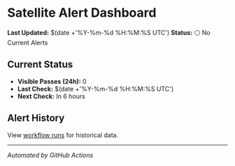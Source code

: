 #  Satellite Alert Dashboard

**Last Updated:** $(date +'%Y-%m-%d %H:%M:%S UTC')
**Status:** ⚪ No Current Alerts

## Current Status
- **Visible Passes (24h):** 0
- **Last Check:** $(date +'%Y-%m-%d %H:%M:%S UTC')
- **Next Check:** In 6 hours

## Alert History
View [workflow runs](../../actions/workflows/satellite-alert-system.yml) for historical data.

---
*Automated by GitHub Actions*
